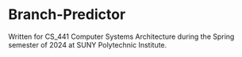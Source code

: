 # Branch-Predictor
Written for CS_441 Computer Systems Architecture during the Spring semester of 2024 at SUNY Polytechnic Institute.
